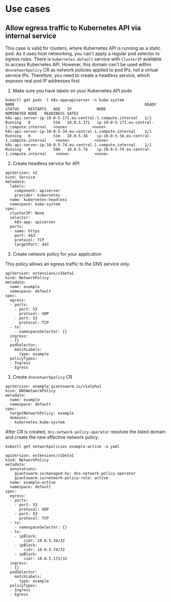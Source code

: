 # Use cases

## Allow egress traffic to Kubernetes API via internal service

This case is valid for clusters, where Kubernetes API is running as a static pod. As it uses host networking, you can't apply a regular pod selector to egress rules.
There is `kubernetes.default` service with `ClusterIP` available to access Kubernetes API.
However, this domain can't be used within `dnsnetworkpolicy` CR as network policies applied to pod IPs, not a virtual service IPs.
Therefore, you need to create a headless service, which exposes real pod IP addresses first.

1. Make sure you have labels on your Kubernetes API pods

```
kubectl get pods -l k8s-app=apiserver -n kube-system
NAME                                                         READY   STATUS    RESTARTS   AGE   IP           NODE                                          NOMINATED NODE   READINESS GATES
k8s-api-server-ip-10-0-5-171.eu-central-1.compute.internal   1/1     Running   0          51m   10.0.5.171   ip-10-0-5-171.eu-central-1.compute.internal   <none>           <none>
k8s-api-server-ip-10-0-5-34.eu-central-1.compute.internal    1/1     Running   0          51m   10.0.5.34    ip-10-0-5-34.eu-central-1.compute.internal    <none>           <none>
k8s-api-server-ip-10-0-5-74.eu-central-1.compute.internal    1/1     Running   0          50m   10.0.5.74    ip-10-0-5-74.eu-central-1.compute.internal    <none>           <none>
```

2. Create headless service for API

```
apiVersion: v1
kind: Service
metadata:
  labels:
    component: apiserver
    provider: kubernetes
  name: kubernetes-headless
  namespace: kube-system
spec:
  clusterIP: None
  selector:
    k8s-app: apiserver
  ports:
  - name: https
    port: 443
    protocol: TCP
    targetPort: 443
```

3. Create network policy for your application

This policy allows an egress traffic to the DNS service only.

```
apiVersion: extensions/v1beta1
kind: NetworkPolicy                                                                                                
metadata:      
  name: example
  namespace: default
spec:
  egress:
  - ports:
    - port: 53
      protocol: UDP
    - port: 53
      protocol: TCP
  - to:
    - namespaceSelector: {}
  ingress:
  - {}
  podSelector:
    matchLabels:
      type: example
  policyTypes:
  - Ingress
  - Egress
```

3. Create `dnsnetworkpolicy` CR

```
apiVersion: example.giantswarm.io/v1alpha1
kind: DNSNetworkPolicy
metadata:
  name: example
  namespace: default
spec:
  targetNetworkPolicy: example
  domains:
  - kubernetes.kube-system
```

After CR is created, `dns-network-policy-operator` resolves the listed domain and create the new effective network policy:

```
kubectl get networkpolicies example-active -o yaml

apiVersion: extensions/v1beta1
kind: NetworkPolicy                                 
metadata:     
  annotations:                    
    giantswarm.io/managed-by: dns-network-policy-operator 
    giantswarm.io/network-policy-role: active         
  name: example-active
  namespace: default          
spec:                     
  egress:     
  - ports:                    
    - port: 53
      protocol: UDP            
    - port: 53
      protocol: TCP        
  - to:   
    - namespaceSelector: {}
  - to:       
    - ipBlock:
        cidr: 10.0.5.34/32
    - ipBlock:
        cidr: 10.0.5.74/32
    - ipBlock:
        cidr: 10.0.5.171/32
  ingress:
  - {}
  podSelector:
    matchLabels:
      type: example
  policyTypes:
  - Ingress
  - Egress
```

